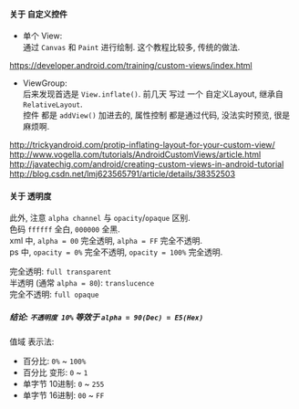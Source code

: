 #### 关于 自定义控件  
- 单个 View:  
通过 `Canvas` 和 `Paint` 进行绘制. 这个教程比较多, 传统的做法.  

https://developer.android.com/training/custom-views/index.html

- ViewGroup:  
后来发现首选是 `View.inflate()`. 前几天 写过 一个 自定义Layout, 继承自 `RelativeLayout`.  
控件 都是 `addView()` 加进去的, 属性控制 都是通过代码, 没法实时预览, 很是麻烦啊.  

http://trickyandroid.com/protip-inflating-layout-for-your-custom-view/  
http://www.vogella.com/tutorials/AndroidCustomViews/article.html  
http://javatechig.com/android/creating-custom-views-in-android-tutorial  
http://blog.csdn.net/lmj623565791/article/details/38352503  


#### 关于 透明度  
此外, 注意 `alpha channel` 与 `opacity`/`opaque` 区别.  
色码 `ffffff` 全白, `000000` 全黑.  
xml 中, `alpha = 00` 完全透明, `alpha = FF` 完全不透明.  
ps 中, `opacity = 0%` 完全不透明, `opacity = 100%` 完全透明.  

完全透明: `full transparent`  
半透明 (通常 `alpha = 80`): `translucence`  
完全不透明: `full opaque`  
##### 结论: `不透明度 10%` 等效于 `alpha = 90(Dec) = E5(Hex) `  

值域 表示法:  
- 百分比: `0%` ~ `100%`  
- 百分比 变形: `0` ~ `1`  
- 单字节 10进制: `0` ~ `255`  
- 单字节 16进制: `00` ~ `FF`  
